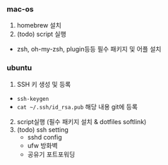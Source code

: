 ### mac-os
1. homebrew 설치
2. (todo) script 실행
  - zsh, oh-my-zsh, plugin등등 필수 패키지 및 어플 설치


### ubuntu
1. SSH 키 생성 및 등록
  - `ssh-keygen`
  - `cat ~/.ssh/id_rsa.pub` 해당 내용 git에 등록
2. script실행 (필수 패키지 설치 & dotfiles softlink)
3. (todo) ssh setting
	- sshd config
	- ufw 방화벽
	- 공유기 포트포워딩